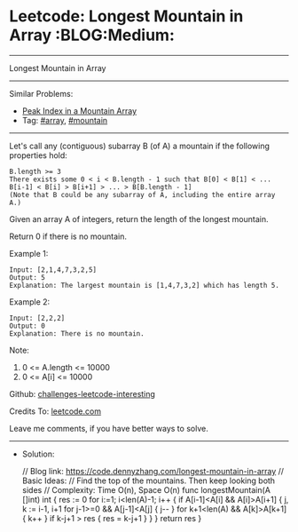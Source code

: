 
# Leetcode: Longest Mountain in Array     :BLOG:Medium:

---

Longest Mountain in Array  

---

Similar Problems:  

-   [Peak Index in a Mountain Array](https://code.dennyzhang.com/peak-index-in-a-mountain-array)
-   Tag: [#array](https://code.dennyzhang.com/tag/array), [#mountain](https://code.dennyzhang.com/tag/mountain)

---

Let's call any (contiguous) subarray B (of A) a mountain if the following properties hold:  

    B.length >= 3
    There exists some 0 < i < B.length - 1 such that B[0] < B[1] < ... B[i-1] < B[i] > B[i+1] > ... > B[B.length - 1]
    (Note that B could be any subarray of A, including the entire array A.)

Given an array A of integers, return the length of the longest mountain.  

Return 0 if there is no mountain.  

Example 1:  

    Input: [2,1,4,7,3,2,5]
    Output: 5
    Explanation: The largest mountain is [1,4,7,3,2] which has length 5.

Example 2:  

    Input: [2,2,2]
    Output: 0
    Explanation: There is no mountain.

Note:  

1.  0 <= A.length <= 10000
2.  0 <= A[i] <= 10000

Github: [challenges-leetcode-interesting](https://github.com/DennyZhang/challenges-leetcode-interesting/tree/master/problems/longest-mountain-in-array)  

Credits To: [leetcode.com](https://leetcode.com/problems/longest-mountain-in-array/description/)  

Leave me comments, if you have better ways to solve.  

---

-   Solution:

    // Blog link: https://code.dennyzhang.com/longest-mountain-in-array
    // Basic Ideas:
    // Find the top of the mountains. Then keep looking both sides
    // Complexity: Time O(n), Space O(n)
    func longestMountain(A []int) int {
        res := 0
        for i:=1; i<len(A)-1; i++ {
    	if A[i-1]<A[i] && A[i]>A[i+1] {
    	    j, k := i-1, i+1
    	    for j-1>=0 && A[j-1]<A[j] { j-- }
    	    for k+1<len(A) && A[k]>A[k+1] { k++ }
    	    if k-j+1 > res { res = k-j+1 }
    	}
        }
        return res
    }

